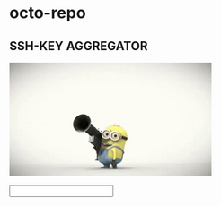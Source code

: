 # octo-repo

## SSH-KEY AGGREGATOR


![Generating Demo](assets/demo2.gif)

<input type="text" id="name" name="name"/>